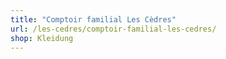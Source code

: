 ```yaml
---
title: "Comptoir familial Les Cèdres"
url: /les-cedres/comptoir-familial-les-cedres/
shop: Kleidung
---
```

